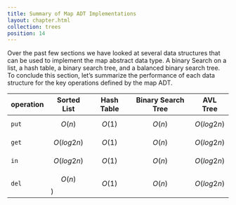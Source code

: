 ```yaml
---
title: Summary of Map ADT Implementations
layout: chapter.html
collection: trees
position: 14
---
```


Over the past few sections we have looked at several data structures
that can be used to implement the map abstract data type. A binary
Search on a list, a hash table, a binary search tree, and a balanced
binary search tree. To conclude this section, let’s summarize the
performance of each data structure for the key operations defined by the
map ADT.

operation |  Sorted List | Hash Table  | Binary Search Tree | AVL Tree
--- | --- | --- | --- | ---
`put` | $$O(n)$$    | $$O(1)$$   | $$O(n)$$   | $$O(log2n)$$
`get` | $$O(log2n)$$    | $$O(1)$$   | $$O(n)$$   | $$O(log2n)$$
`in`  | $$O(log2n)$$    | $$O(1)$$   | $$O(n)$$   | $$O(log2n)$$
`del` | $$O(n)$$)   | $$O(1)$$   | $$O(n)$$   | $$O(log2n)$$
